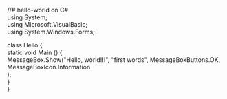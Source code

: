 //# hello-world on C#   
using System;   
using Microsoft.VisualBasic;    
using System.Windows.Forms;     
    
class Hello 
{   
    static void Main () 
    {   
        MessageBox.Show("Hello, world!!!", "first words", MessageBoxButtons.OK, MessageBoxIcon.Information  
            );  
    }   
}   
